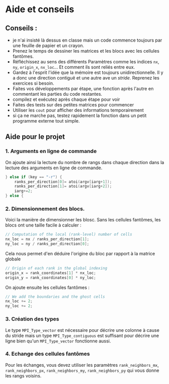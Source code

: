 # Aide et conseils

## Conseils :
- je n'ai insisté là dessus en classe mais un code commence toujours par une feuille de papier et un crayon.
- Prenez le temps de dessiner les matrices et les blocs avec les cellules fantômes. 
- Réfléchissez au sens des différents Paramètres comme les indices `nx`, `ny`, `origin_x`, `nx_loc`... Et comment ils sont reliés entre eux.
- Gardez à l'esprit l'idée que la mémoire est toujours unidirectionnelle. Il y a donc une direction contiguë et une autre ave un *stride*. Reprenez les exercices si besoin.
- Faites vos développements par étape, une fonction après l'autre en commentant les parties du code restantes.
- compilez et exécutez après chaque étape pour voir
- Faites des tests sur des petites matrices pour commencer
- Utiliser les `cout` pour afficher des informations temporairement
- si ça ne marche pas, testez rapidement la fonction dans un petit programme externe tout simple.

## Aide pour le projet

### 1. Arguments en ligne de commande

On ajoute ainsi la lecture du nombre de rangs dans chaque direction 
dans la lecture des arguments en ligne de commande.

```C++
} else if (key == "-r") {
    ranks_per_direction[0]= atoi(argv[iarg+1]);
    ranks_per_direction[1]= atoi(argv[iarg+2]);
    iarg+=2;
} else {
```

### 2. Dimensionnement des blocs.

Voici la manière de dimensionner les blosc. 
Sans les cellules fantômes, les blocs ont une taille facile à calculer :

```C++
// Computation of the local (rank-level) number of cells
nx_loc = nx / ranks_per_direction[1];
ny_loc = ny / ranks_per_direction[0];
```

Cela nous permet d'en déduire l'origine du bloc par rapport à la matrice globale

```C++
// Origin of each rank in the global indexing
origin_x = rank_coordinates[1] * nx_loc;
origin_y = rank_coordinates[0] * ny_loc;
```

On ajoute ensuite les cellules fantômes :

```C++
// We add the boundaries and the ghost cells
nx_loc += 2;
ny_loc += 2;
```


### 3. Création des types

Le type `MPI_Type_vector` est nécessaire pour décrire une colonne 
à cause du stride mais un type `MPI_Type_contiguous` est suffisant pour 
décrire une ligne bien qu'un `MPI_Type_vector` fonctionne aussi.

### 4. Echange des cellules fantômes

Pour les échanges, vous devez utiliser les paramètres `rank_neighbors_mx`, 
`rank_neighbors_px`, `rank_neighbors_my`, `rank_neighbors_py` qui vous 
donne les rangs voisins.
